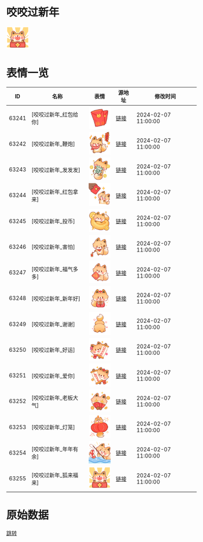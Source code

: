 # 咬咬过新年

<img src="./cover.png" height="60" alt="cover" />

# 表情一览

|ID|名称|表情|源地址|修改时间|
|----|----|----|----|----|
|63241|[咬咬过新年_红包给你]|<img src="./pic/063241_%5B咬咬过新年_红包给你%5D.png" height="60" alt="红包给你"/>|[链接](https://i0.hdslb.com/bfs/garb/7ed19eef61f5516f06cf0a17bcf39d28cb8ef820.png)|2024-02-07 11:00:00|
|63242|[咬咬过新年_鞭炮]|<img src="./pic/063242_%5B咬咬过新年_鞭炮%5D.png" height="60" alt="鞭炮"/>|[链接](https://i0.hdslb.com/bfs/garb/a655a7dbcce40721476aec0084901f68b704b7f7.png)|2024-02-07 11:00:00|
|63243|[咬咬过新年_发发发]|<img src="./pic/063243_%5B咬咬过新年_发发发%5D.png" height="60" alt="发发发"/>|[链接](https://i0.hdslb.com/bfs/garb/8268524edaa711aa01da134a62e8c7993bf81b54.png)|2024-02-07 11:00:00|
|63244|[咬咬过新年_红包拿来]|<img src="./pic/063244_%5B咬咬过新年_红包拿来%5D.png" height="60" alt="红包拿来"/>|[链接](https://i0.hdslb.com/bfs/garb/ef3fab5b4f6305debcc09c3f4d64278bff46d2de.png)|2024-02-07 11:00:00|
|63245|[咬咬过新年_投币]|<img src="./pic/063245_%5B咬咬过新年_投币%5D.png" height="60" alt="投币"/>|[链接](https://i0.hdslb.com/bfs/garb/c2ce3aee3b82333eda10326d863c1f5d5c70a750.png)|2024-02-07 11:00:00|
|63246|[咬咬过新年_害怕]|<img src="./pic/063246_%5B咬咬过新年_害怕%5D.png" height="60" alt="害怕"/>|[链接](https://i0.hdslb.com/bfs/garb/e9fa6c76d89f4ca8cbe72b6a6e359178e4932d17.png)|2024-02-07 11:00:00|
|63247|[咬咬过新年_福气多多]|<img src="./pic/063247_%5B咬咬过新年_福气多多%5D.png" height="60" alt="福气多多"/>|[链接](https://i0.hdslb.com/bfs/garb/f3ea46f992896c377419a62958936f4ae576dfc5.png)|2024-02-07 11:00:00|
|63248|[咬咬过新年_新年好]|<img src="./pic/063248_%5B咬咬过新年_新年好%5D.png" height="60" alt="新年好"/>|[链接](https://i0.hdslb.com/bfs/garb/63f2924a5bc60425b38e9d81bbc074ba7a709f6a.png)|2024-02-07 11:00:00|
|63249|[咬咬过新年_谢谢]|<img src="./pic/063249_%5B咬咬过新年_谢谢%5D.png" height="60" alt="谢谢"/>|[链接](https://i0.hdslb.com/bfs/garb/162b96a0199e305a5139f16174ba655839c56915.png)|2024-02-07 11:00:00|
|63250|[咬咬过新年_好运]|<img src="./pic/063250_%5B咬咬过新年_好运%5D.png" height="60" alt="好运"/>|[链接](https://i0.hdslb.com/bfs/garb/ab617348ecc1d8dbcd75d42ce60933441cb6eedf.png)|2024-02-07 11:00:00|
|63251|[咬咬过新年_爱你]|<img src="./pic/063251_%5B咬咬过新年_爱你%5D.png" height="60" alt="爱你"/>|[链接](https://i0.hdslb.com/bfs/garb/101e120021b70648a1b683cfb1124b85300ca355.png)|2024-02-07 11:00:00|
|63252|[咬咬过新年_老板大气]|<img src="./pic/063252_%5B咬咬过新年_老板大气%5D.png" height="60" alt="老板大气"/>|[链接](https://i0.hdslb.com/bfs/garb/9810185aa8e59a1ff82f9b84d47860cf3db51497.png)|2024-02-07 11:00:00|
|63253|[咬咬过新年_灯笼]|<img src="./pic/063253_%5B咬咬过新年_灯笼%5D.png" height="60" alt="灯笼"/>|[链接](https://i0.hdslb.com/bfs/garb/7f9d2a8fe805f666b8e2a6377d0303a9aac601a9.png)|2024-02-07 11:00:00|
|63254|[咬咬过新年_年年有余]|<img src="./pic/063254_%5B咬咬过新年_年年有余%5D.png" height="60" alt="年年有余"/>|[链接](https://i0.hdslb.com/bfs/garb/9bd3b375b358250d08c65d4ac47730004ca1842b.png)|2024-02-07 11:00:00|
|63255|[咬咬过新年_狐来福来]|<img src="./pic/063255_%5B咬咬过新年_狐来福来%5D.png" height="60" alt="狐来福来"/>|[链接](https://i0.hdslb.com/bfs/garb/ba6d492950aeb4643cb60531ed5e712593313286.png)|2024-02-07 11:00:00|

# 原始数据

[跳转](./raw.json)

